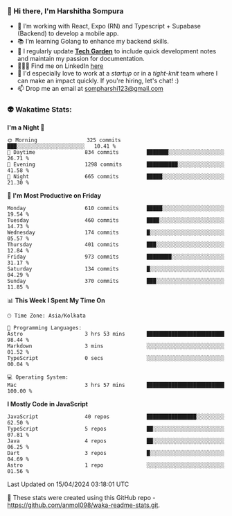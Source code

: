 ### 👋 Hi there, I'm Harshitha Sompura

- 🔧 I’m working with React, Expo (RN) and Typescript + Supabase (Backend) to develop a mobile app.
- 📚 I’m learning Golang to enhance my backend skills.
- 🌾 I regularly update **<u>[Tech Garden](https://tech-garden-hs.vercel.app/)</u>** to include quick development notes and maintain my passion for documentation.
- 👩🏻‍💻 Find me on LinkedIn <u>[here](https://www.linkedin.com/in/harshithasompura/)</u>
- 🐣 I'd especially love to work at a _startup_ or in a _tight-knit_ team where I can make an impact quickly. If you're hiring, let's chat! :)
- 📫 Drop me an email at [sompharshi123@gmail.com](mailto:sompharshi123@gmail.com)

### 👽 Wakatime Stats:
<!--START_SECTION:waka-->
**I'm a Night 🦉** 

```text
🌞 Morning                325 commits         ███░░░░░░░░░░░░░░░░░░░░░░   10.41 % 
🌆 Daytime                834 commits         ███████░░░░░░░░░░░░░░░░░░   26.71 % 
🌃 Evening                1298 commits        ██████████░░░░░░░░░░░░░░░   41.58 % 
🌙 Night                  665 commits         █████░░░░░░░░░░░░░░░░░░░░   21.30 % 
```
📅 **I'm Most Productive on Friday** 

```text
Monday                   610 commits         █████░░░░░░░░░░░░░░░░░░░░   19.54 % 
Tuesday                  460 commits         ████░░░░░░░░░░░░░░░░░░░░░   14.73 % 
Wednesday                174 commits         █░░░░░░░░░░░░░░░░░░░░░░░░   05.57 % 
Thursday                 401 commits         ███░░░░░░░░░░░░░░░░░░░░░░   12.84 % 
Friday                   973 commits         ████████░░░░░░░░░░░░░░░░░   31.17 % 
Saturday                 134 commits         █░░░░░░░░░░░░░░░░░░░░░░░░   04.29 % 
Sunday                   370 commits         ███░░░░░░░░░░░░░░░░░░░░░░   11.85 % 
```


📊 **This Week I Spent My Time On** 

```text
🕑︎ Time Zone: Asia/Kolkata

💬 Programming Languages: 
Astro                    3 hrs 53 mins       █████████████████████████   98.44 % 
Markdown                 3 mins              ░░░░░░░░░░░░░░░░░░░░░░░░░   01.52 % 
TypeScript               0 secs              ░░░░░░░░░░░░░░░░░░░░░░░░░   00.04 % 

💻 Operating System: 
Mac                      3 hrs 57 mins       █████████████████████████   100.00 % 
```

**I Mostly Code in JavaScript** 

```text
JavaScript               40 repos            ████████████████░░░░░░░░░   62.50 % 
TypeScript               5 repos             ██░░░░░░░░░░░░░░░░░░░░░░░   07.81 % 
Java                     4 repos             ██░░░░░░░░░░░░░░░░░░░░░░░   06.25 % 
Dart                     3 repos             █░░░░░░░░░░░░░░░░░░░░░░░░   04.69 % 
Astro                    1 repo              ░░░░░░░░░░░░░░░░░░░░░░░░░   01.56 % 
```




 Last Updated on 15/04/2024 03:18:01 UTC
<!--END_SECTION:waka-->

👀 These stats were created using this GitHub repo - https://github.com/anmol098/waka-readme-stats.git. 
